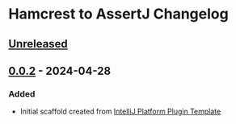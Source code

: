 <!-- Keep a Changelog guide -> https://keepachangelog.com -->

# Hamcrest to AssertJ Changelog

## [Unreleased]

## [0.0.2] - 2024-04-28

### Added

- Initial scaffold created from [IntelliJ Platform Plugin Template](https://github.com/JetBrains/intellij-platform-plugin-template)

[Unreleased]: https://github.com/tautastic/intellij-hamcrest-to-assertj/compare/v0.0.2...HEAD

[0.0.2]: https://github.com/tautastic/intellij-hamcrest-to-assertj/commits/v0.0.2
